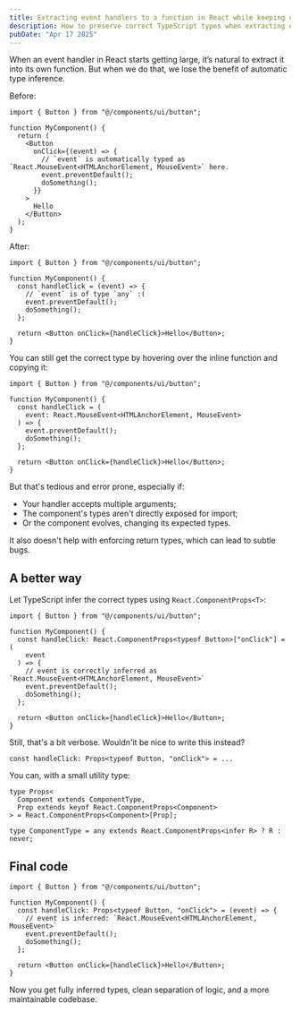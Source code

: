 ```yaml
---
title: Extracting event handlers to a function in React while keeping correct types
description: How to preserve correct TypeScript types when extracting event handlers from JSX elements in React.
pubDate: "Apr 17 2025"
---
```


When an event handler in React starts getting large, it’s natural to extract it into its own function. But when we do that, we lose the benefit of automatic type inference.

Before:

```tsx
import { Button } from "@/components/ui/button";

function MyComponent() {
  return (
    <Button
      onClick={(event) => {
        // `event` is automatically typed as `React.MouseEvent<HTMLAnchorElement, MouseEvent>` here.
        event.preventDefault();
        doSomething();
      }}
    >
      Hello
    </Button>
  );
}
```

After:

```tsx
import { Button } from "@/components/ui/button";

function MyComponent() {
  const handleClick = (event) => {
    // `event` is of type `any` :(
    event.preventDefault();
    doSomething();
  };

  return <Button onClick={handleClick}>Hello</Button>;
}
```

You can still get the correct type by hovering over the inline function and copying it:

```tsx
import { Button } from "@/components/ui/button";

function MyComponent() {
  const handleClick = (
    event: React.MouseEvent<HTMLAnchorElement, MouseEvent>
  ) => {
    event.preventDefault();
    doSomething();
  };

  return <Button onClick={handleClick}>Hello</Button>;
}
```

But that's tedious and error prone, especially if:

- Your handler accepts multiple arguments;
- The component's types aren't directly exposed for import;
- Or the component evolves, changing its expected types.

It also doesn't help with enforcing return types, which can lead to subtle bugs.

## A better way

Let TypeScript infer the correct types using `React.ComponentProps<T>`:

```tsx
import { Button } from "@/components/ui/button";

function MyComponent() {
  const handleClick: React.ComponentProps<typeof Button>["onClick"] = (
    event
  ) => {
    // event is correctly inferred as `React.MouseEvent<HTMLAnchorElement, MouseEvent>`
    event.preventDefault();
    doSomething();
  };

  return <Button onClick={handleClick}>Hello</Button>;
}
```

Still, that's a bit verbose. Wouldn'it be nice to write this instead?

```tsx
const handleClick: Props<typeof Button, "onClick"> = ...
```

You can, with a small utility type:

```tsx
type Props<
  Component extends ComponentType,
  Prop extends keyof React.ComponentProps<Component>
> = React.ComponentProps<Component>[Prop];

type ComponentType = any extends React.ComponentProps<infer R> ? R : never;
```

## Final code

```tsx
import { Button } from "@/components/ui/button";

function MyComponent() {
  const handleClick: Props<typeof Button, "onClick"> = (event) => {
    // event is inferred: `React.MouseEvent<HTMLAnchorElement, MouseEvent>`
    event.preventDefault();
    doSomething();
  };

  return <Button onClick={handleClick}>Hello</Button>;
}
```

Now you get fully inferred types, clean separation of logic, and a more maintainable codebase.
